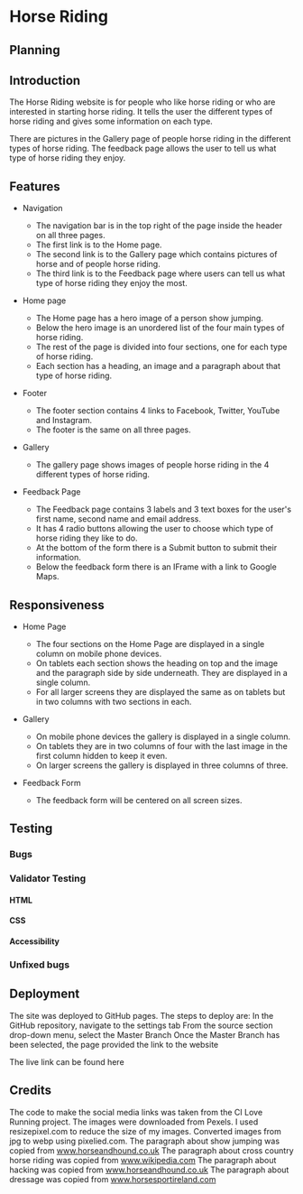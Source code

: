 # Horse Riding

## Planning

## Introduction

The Horse Riding website is for people who like horse riding or who are interested in starting horse riding. It tells the user the different types of horse riding and gives some information on each type.

There are pictures in the Gallery page of people horse riding in the different types of horse riding. The feedback page allows the user to tell us what type of horse riding they enjoy.

## Features

* Navigation

  * The navigation bar is in the top right of the page inside the header on all three pages.
  * The first link is to the Home page.
  * The second link is to the Gallery page which contains pictures of horse and of people horse riding.
  * The third link is to the Feedback page where users can tell us what type of horse riding they enjoy the most.

* Home page

  * The Home page has a hero image of a person show jumping.
  * Below the hero image is an unordered list of the four main types of horse riding.
  * The rest of the page is divided into four sections, one for each type of horse riding.
  * Each section has a heading, an image and a paragraph about that type of horse riding.

* Footer

  * The footer section contains 4 links to Facebook, Twitter, YouTube and Instagram.
  * The footer is the same on all three pages.

* Gallery
  * The gallery page shows images of people horse riding in the 4 different types of horse riding.

* Feedback Page

  * The Feedback page contains 3 labels and 3 text boxes for the user's first name, second name and email address.
  * It has 4 radio buttons allowing the user to choose which type of horse riding they like to do.
  * At the bottom of the form there is a Submit button to submit their information.
  * Below the feedback form there is an IFrame with a link to Google Maps.

## Responsiveness

* Home Page

  * The four sections on the Home Page are displayed in a single column on mobile phone devices.
  * On tablets each section shows the heading on top and the image and the paragraph side by side underneath. They are displayed  in a single column.
  * For all larger screens they are displayed the same as on tablets but in two columns with two sections in each.

* Gallery
  
  * On mobile phone devices the gallery is displayed in a single column.
  * On tablets they are in two columns of four with the last image in the first column hidden to keep it even.
  * On larger screens the gallery is displayed in three columns of three.

* Feedback Form

  * The feedback form will be centered on all screen sizes.

## Testing

### Bugs

### Validator Testing

#### HTML

#### CSS

#### Accessibility

### Unfixed bugs

## Deployment

The site was deployed to GitHub pages. The steps to deploy are:
    In the GitHub repository, navigate to the settings tab
    From the source section drop-down menu, select the Master Branch
    Once the Master Branch has been selected, the page provided the link to the website

The live link can be found here

## Credits

The code to make the social media links was taken from the CI Love Running project.
The images were downloaded from Pexels.
I used resizepixel.com to reduce the size of my images.
Converted images from jpg to webp using pixelied.com.
The paragraph about show jumping was copied from www.horseandhound.co.uk
The paragraph about cross country horse riding was copied from www.wikipedia.com
The paragraph about hacking was copied from www.horseandhound.co.uk
The paragraph about dressage was copied from www.horsesportireland.com
